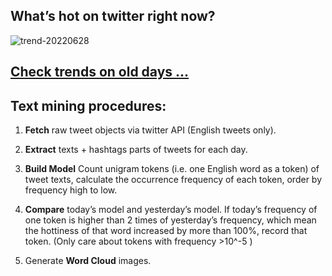 ## What’s hot on twitter right now?

![trend-20220628][wordcloud]

[wordcloud]: https://raw.githubusercontent.com/xdqc/tweet-trend-everyday/master/word-cloud/trend-20220628.png?token=AF5V4P7ADR6KQBZ4CEDTNIK6AXRMU "trend-20220628"

## [Check trends on old days ...](https://github.com/xdqc/tweet-trend-everyday/tree/master/word-cloud)

## Text mining procedures:

1. **Fetch** raw tweet objects via twitter API (English tweets only).

2. **Extract** texts + hashtags parts of tweets for each day.

3. **Build Model** Count unigram tokens (i.e. one English word as a token) of tweet texts, calculate the occurrence frequency of each token, order by frequency high to low.

4. **Compare** today’s model and yesterday’s model. If today’s frequency of one token is higher than 2 times of yesterday’s frequency, which mean the hottiness of that word increased by more than 100%, record that token. (Only care about tokens with frequency >10^-5 )

5. Generate **Word Cloud** images.
